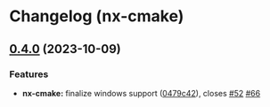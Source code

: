 # Changelog (nx-cmake)

## [0.4.0](https://github.com/clemenscodes/nx-plugins/compare/nx-cmake-0.3.10...nx-cmake-0.4.0) (2023-10-09)


### Features

* **nx-cmake:** finalize windows support ([0479c42](https://github.com/clemenscodes/nx-plugins/commit/0479c4273e2e5f15bc0318fb8a1cf5ce12d0874f)), closes [#52](https://github.com/clemenscodes/nx-plugins/issues/52) [#66](https://github.com/clemenscodes/nx-plugins/issues/66)
